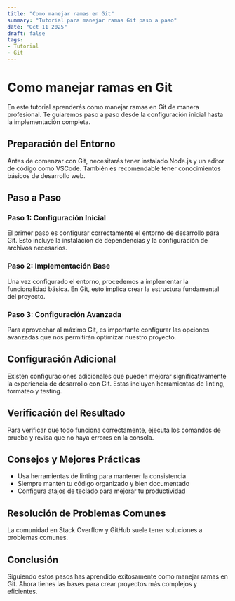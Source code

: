 ```yaml
---
title: "Como manejar ramas en Git"
summary: "Tutorial para manejar ramas Git paso a paso"
date: "Oct 11 2025"
draft: false
tags:
- Tutorial
- Git
---
```


# Como manejar ramas en Git

En este tutorial aprenderás como manejar ramas en Git de manera profesional. Te guiaremos paso a paso desde la configuración inicial hasta la implementación completa.

## Preparación del Entorno

Antes de comenzar con Git, necesitarás tener instalado Node.js y un editor de código como VSCode. También es recomendable tener conocimientos básicos de desarrollo web.

## Paso a Paso

### Paso 1: Configuración Inicial

El primer paso es configurar correctamente el entorno de desarrollo para Git. Esto incluye la instalación de dependencias y la configuración de archivos necesarios.

### Paso 2: Implementación Base

Una vez configurado el entorno, procedemos a implementar la funcionalidad básica. En Git, esto implica crear la estructura fundamental del proyecto.

### Paso 3: Configuración Avanzada

Para aprovechar al máximo Git, es importante configurar las opciones avanzadas que nos permitirán optimizar nuestro proyecto.

## Configuración Adicional

Existen configuraciones adicionales que pueden mejorar significativamente la experiencia de desarrollo con Git. Estas incluyen herramientas de linting, formateo y testing.

## Verificación del Resultado

Para verificar que todo funciona correctamente, ejecuta los comandos de prueba y revisa que no haya errores en la consola.

## Consejos y Mejores Prácticas

- Usa herramientas de linting para mantener la consistencia
- Siempre mantén tu código organizado y bien documentado
- Configura atajos de teclado para mejorar tu productividad

## Resolución de Problemas Comunes

La comunidad en Stack Overflow y GitHub suele tener soluciones a problemas comunes.

## Conclusión

Siguiendo estos pasos has aprendido exitosamente como manejar ramas en Git. Ahora tienes las bases para crear proyectos más complejos y eficientes.
